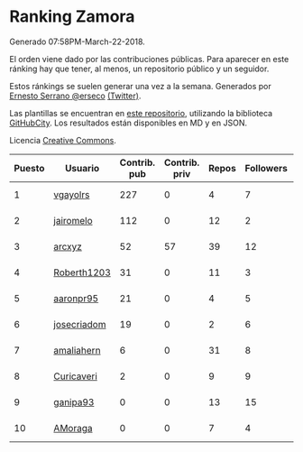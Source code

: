 # Ranking Zamora

Generado 07:58PM-March-22-2018.

El orden viene dado por las contribuciones públicas. Para aparecer en este ránking hay que tener, al menos, un repositorio público y un seguidor.

Estos ránkings se suelen generar una vez a la semana. Generados por [Ernesto Serrano @erseco](https://github.com/erseco/) [(Twitter)](https://twitter.com/erseco).

Las plantillas se encuentran en [este repositorio](https://github.com/iblancasa/GH-Spanish-Ranking), utilizando la biblioteca [GitHubCity](https://github.com/iblancasa/GitHubCity). Los resultados están disponibles en MD y en JSON.

Licencia [Creative Commons](https://creativecommons.org/licenses/by/4.0/).

| Puesto   |  Usuario  | Contrib. pub | Contrib. priv |Repos| Followers | Desde |  Avatar  |
|----------|-----------|--------------|---------------|-----|-----------|-------|----------|
|1|[vgayolrs](https://github.com/vgayolrs)|227|0|4|7|2016-03-05|![vgayolrs](https://avatars1.githubusercontent.com/u/17665201)|
|2|[jairomelo](https://github.com/jairomelo)|112|0|12|2|2014-05-19|![jairomelo](https://avatars2.githubusercontent.com/u/7632991)|
|3|[arcxyz](https://github.com/arcxyz)|52|57|39|12|2010-01-18|![arcxyz](https://avatars3.githubusercontent.com/u/185002)|
|4|[Roberth1203](https://github.com/Roberth1203)|31|0|11|3|2014-12-31|![Roberth1203](https://avatars3.githubusercontent.com/u/10360581)|
|5|[aaronpr95](https://github.com/aaronpr95)|21|0|4|5|2016-11-21|![aaronpr95](https://avatars0.githubusercontent.com/u/23632537)|
|6|[josecriadom](https://github.com/josecriadom)|19|0|2|6|2018-01-06|![josecriadom](https://avatars3.githubusercontent.com/u/35175638)|
|7|[amaliahern](https://github.com/amaliahern)|6|0|31|8|2010-06-14|![amaliahern](https://avatars0.githubusercontent.com/u/304761)|
|8|[Curicaveri](https://github.com/Curicaveri)|2|0|9|9|2014-01-06|![Curicaveri](https://avatars0.githubusercontent.com/u/6333993)|
|9|[ganipa93](https://github.com/ganipa93)|0|0|13|15|2015-09-03|![ganipa93](https://avatars0.githubusercontent.com/u/14114469)|
|10|[AMoraga](https://github.com/AMoraga)|0|0|7|4|2010-02-26|![AMoraga](https://avatars3.githubusercontent.com/u/211362)|
